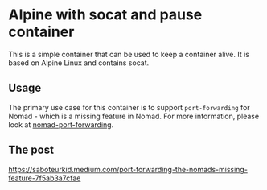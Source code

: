 # Alpine with socat and pause container

This is a simple container that can be used to keep a container alive. It is based on Alpine Linux and contains socat.

## Usage

The primary use case for this container is to support `port-forwarding` for Nomad - which is a missing feature in Nomad. For more information, please look at [nomad-port-forwarding]("nomad-port-forwarding/README.md").

## The post

https://saboteurkid.medium.com/port-forwarding-the-nomads-missing-feature-7f5ab3a7cfae
